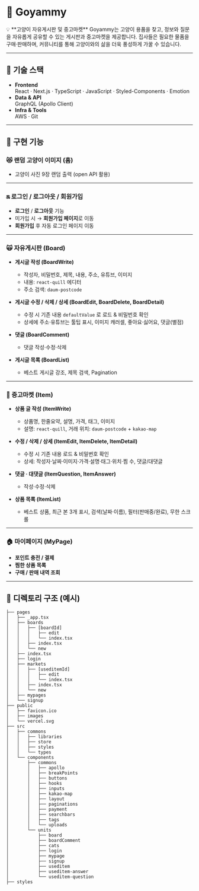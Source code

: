 # 🐾 Goyammy

<aside>
💡 **고양이 자유게시판 및 중고마켓**  
Goyammy는 고양이 용품을 찾고, 정보와 질문을 자유롭게 공유할 수 있는 게시판과 중고마켓을 제공합니다.  
집사들은 필요한 물품을 구매·판매하며, 커뮤니티를 통해 고양이와의 삶을 더욱 풍성하게 가꿀 수 있습니다.
</aside>

---

## 🔧 기술 스택

- **Frontend**  
  React · Next.js · TypeScript · JavaScript · Styled-Components · Emotion  
- **Data & API**  
  GraphQL (Apollo Client)  
- **Infra & Tools**  
  AWS · Git  

---

## 🚀 구현 기능

### 😻 랜덤 고양이 이미지 (홈)
- 고양이 사진 9장 랜덤 출력 (open API 활용)

---

### 🔛 로그인 / 로그아웃 / 회원가입
- **로그인** / **로그아웃** 기능  
- 미가입 시 → **회원가입 페이지**로 이동  
- **회원가입** 후 자동 로그인 페이지 이동

---

### 🙀 자유게시판 (Board)
- **게시글 작성 (BoardWrite)**
  - 작성자, 비밀번호, 제목, 내용, 주소, 유튜브, 이미지  
  - 내용: `react-quill` 에디터  
  - 주소 검색: `daum-postcode`
    
- **게시글 수정 / 삭제 / 상세 (BoardEdit, BoardDelete, BoardDetail)**
  - 수정 시 기존 내용 `defaultValue` 로 로드 & 비밀번호 확인  
  - 상세에 주소·유튜브는 툴팁 표시, 이미지 캐러셀, 좋아요·싫어요, 댓글(별점)
    
- **댓글 (BoardComment)**
  - 댓글 작성·수정·삭제
    
- **게시글 목록 (BoardList)**
  - 베스트 게시글 강조, 제목 검색, Pagination

---

### 🎁 중고마켓 (Item)
- **상품 글 작성 (ItemWrite)**
  - 상품명, 한줄요약, 설명, 가격, 태그, 이미지  
  - 설명: `react-quill`, 거래 위치: `daum-postcode` + `kakao-map`
     
- **수정 / 삭제 / 상세 (ItemEdit, ItemDelete, ItemDetail)**
  - 수정 시 기존 내용 로드 & 비밀번호 확인  
  - 상세: 작성자·날짜·이미지·가격·설명·태그·위치·찜 수, 댓글/대댓글
    
- **댓글 · 대댓글 (ItemQuestion, ItemAnswer)**
  - 작성·수정·삭제
    
- **상품 목록 (ItemList)**
  - 베스트 상품, 최근 본 3개 표시, 검색(날짜·이름), 필터(판매중/완료), 무한 스크롤

---

### 🏠 마이페이지 (MyPage)
- **포인트 충전 / 결제**  
- **찜한 상품 목록**  
- **구매 / 판매 내역 조회**

---

## 📂 디렉토리 구조 (예시)
```
├── pages
│   ├── _app.tsx
│   ├── boards
│   │   ├── [boardId]
│   │   │   ├── edit
│   │   │   └── index.tsx
│   │   ├── index.tsx
│   │   └── new
│   ├── index.tsx
│   ├── login
│   ├── markets
│   │   ├── [useditemId]
│   │   │   ├── edit
│   │   │   └── index.tsx
│   │   ├── index.tsx
│   │   └── new
│   ├── mypages
│   └── signup
├── public
│   ├── favicon.ico
│   ├── images
│   └── vercel.svg
├── src
│   ├── commons
│   │   ├── libraries
│   │   ├── store
│   │   ├── styles
│   │   └── types
│   └── components
│       ├── commons
│       │   ├── apollo
│       │   ├── breakPoints
│       │   ├── buttons
│       │   ├── hooks
│       │   ├── inputs
│       │   ├── kakao-map
│       │   ├── layout
│       │   ├── paginations
│       │   ├── payment
│       │   ├── searchbars
│       │   ├── tags
│       │   └── uploads
│       └── units
│           ├── board
│           ├── boardComment
│           ├── cats
│           ├── login
│           ├── mypage
│           ├── signup
│           ├── useditem
│           ├── useditem-answer
│           └── useditem-question
├── styles
```
